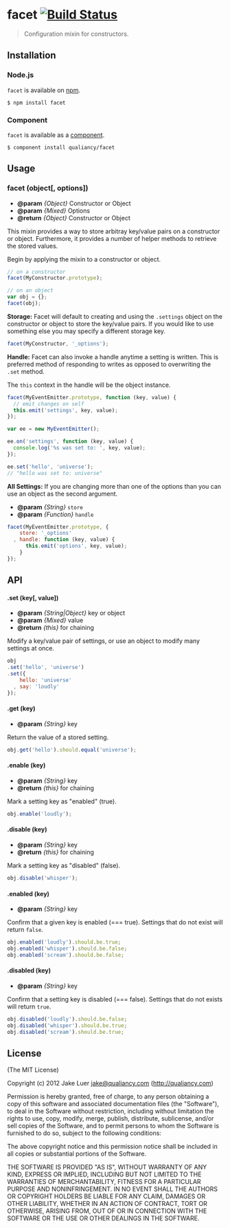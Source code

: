 # facet [![Build Status](https://secure.travis-ci.org/qualiancy/facet.png?branch=master)](https://travis-ci.org/qualiancy/facet)

> Configuration mixin for constructors.

## Installation

### Node.js

`facet` is available on [npm](http://npmjs.org).

    $ npm install facet

### Component

`facet` is available as a [component](https://github.com/component/component).

    $ component install qualiancy/facet

## Usage

### facet (object[, options])

* **@param** _{Object}_ Constructor or Object
* **@param** _{Mixed}_ Options 
* **@return** _{Object}_  Constructor or Object

This mixin provides a way to store arbitray key/value
pairs on a constructor or object. Furthermore, it provides
a number of helper methods to retrieve the stored values.

Begin by applying the mixin to a constructor or object.

```js
// on a constructor
facet(MyConstructor.prototype);

// on an object
var obj = {};
facet(obj);
```

**Storage:** Facet will default to creating and using the `.settings`
object on the constructor or object to store the
key/value pairs. If you would like to use something else
you may specify a different storage key.

```js
facet(MyConstructor, '_options');
```

**Handle:** Facet can also invoke a handle anytime a setting is
written. This is preferred method of responding to
writes as opposed to overwriting the `.set` method.

The `this` context in the handle will be the object
instance.

```js
facet(MyEventEmitter.prototype, function (key, value) {
  // emit changes on self
  this.emit('settings', key, value);
});

var ee = new MyEventEmitter();

ee.on('settings', function (key, value) {
  console.log('%s was set to: ', key, value);
});

ee.set('hello', 'universe');
// "hello was set to: universe"
```

**All Settings:** If you are changing more than one of the
options than you can use an object as the second argument.

- **@param** _{String}_ `store`
- **@param** _{Function}_ `handle`

```js
facet(MyEventEmitter.prototype, {
    store: '_options'
  , handle: function (key, value) {
      this.emit('options', key, value);
    }
});
```


## API



#### .set (key[, value])

* **@param** _{String|Object}_ key or object
* **@param** _{Mixed}_ value 
* **@return** _{this}_  for chaining

Modify a key/value pair of settings, or use
an object to modify many settings at once.

```js
obj
.set('hello', 'universe')
.set({
    hello: 'universe'
  , say: 'loudly'
});
```


#### .get (key)

* **@param** _{String}_ key 

Return the value of a stored setting.

```js
obj.get('hello').should.equal('universe');
```


#### .enable (key)

* **@param** _{String}_ key 
* **@return** _{this}_  for chaining

Mark a setting key as "enabled" (true).

```js
obj.enable('loudly');
```


#### .disable (key)

* **@param** _{String}_ key 
* **@return** _{this}_  for chaining

Mark a setting key as "disabled" (false).

```js
obj.disable('whisper');
```


#### .enabled (key)

* **@param** _{String}_ key 

Confirm that a given key is enabled (=== true).
Settings that do not exist will return `false`.

```js
obj.enabled('loudly').should.be.true;
obj.enabled('whisper').should.be.false;
obj.enabled('scream').should.be.false;
```


#### .disabled (key)

* **@param** _{String}_ key 

Confirm that a setting key is disabled (=== false).
Settings that do not exists will return `true`.

```js
obj.disabled('loudly').should.be.false;
obj.disabled('whisper').should.be.true;
obj.disabled('scream').should.be.true;
```



## License

(The MIT License)

Copyright (c) 2012 Jake Luer <jake@qualiancy.com> (http://qualiancy.com)

Permission is hereby granted, free of charge, to any person obtaining a copy
of this software and associated documentation files (the "Software"), to deal
in the Software without restriction, including without limitation the rights
to use, copy, modify, merge, publish, distribute, sublicense, and/or sell
copies of the Software, and to permit persons to whom the Software is
furnished to do so, subject to the following conditions:

The above copyright notice and this permission notice shall be included in
all copies or substantial portions of the Software.

THE SOFTWARE IS PROVIDED "AS IS", WITHOUT WARRANTY OF ANY KIND, EXPRESS OR
IMPLIED, INCLUDING BUT NOT LIMITED TO THE WARRANTIES OF MERCHANTABILITY,
FITNESS FOR A PARTICULAR PURPOSE AND NONINFRINGEMENT. IN NO EVENT SHALL THE
AUTHORS OR COPYRIGHT HOLDERS BE LIABLE FOR ANY CLAIM, DAMAGES OR OTHER
LIABILITY, WHETHER IN AN ACTION OF CONTRACT, TORT OR OTHERWISE, ARISING FROM,
OUT OF OR IN CONNECTION WITH THE SOFTWARE OR THE USE OR OTHER DEALINGS IN
THE SOFTWARE.
